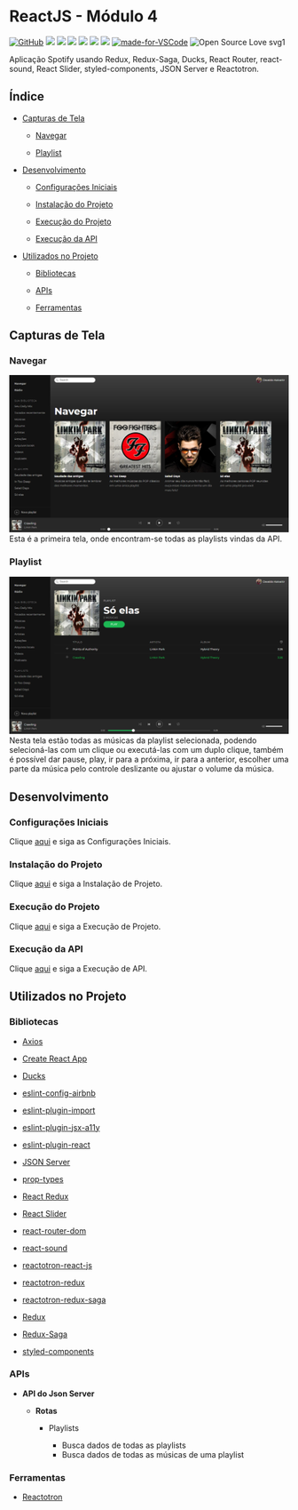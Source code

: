 # ReactJS - Módulo 4

[![GitHub](https://img.shields.io/github/license/mashape/apistatus.svg)](https://github.com/osvaldokalvaitir/reactjs-modulo4/blob/master/LICENSE)
![](https://img.shields.io/github/package-json/v/osvaldokalvaitir/reactjs-modulo4.svg)
![](https://img.shields.io/github/last-commit/osvaldokalvaitir/reactjs-modulo4.svg?color=red)
![](https://img.shields.io/github/languages/top/osvaldokalvaitir/reactjs-modulo4.svg?color=yellow)
![](https://img.shields.io/github/languages/count/osvaldokalvaitir/reactjs-modulo4.svg?color=lightgrey)
![](https://img.shields.io/github/languages/code-size/osvaldokalvaitir/reactjs-modulo4.svg)
![](https://img.shields.io/github/repo-size/osvaldokalvaitir/reactjs-modulo4.svg?color=blueviolet)
[![made-for-VSCode](https://img.shields.io/badge/Made%20for-VSCode-1f425f.svg)](https://code.visualstudio.com/)
![Open Source Love svg1](https://badges.frapsoft.com/os/v1/open-source.svg?v=103)

Aplicação Spotify usando Redux, Redux-Saga, Ducks, React Router, react-sound, React Slider, styled-components, JSON Server e Reactotron.

## Índice

- [Capturas de Tela](#capturas-de-tela)

  - [Navegar](#navegar)

  - [Playlist](#playlist)

- [Desenvolvimento](#desenvolvimento)

  - [Configurações Iniciais](#configurações-iniciais)

  - [Instalação do Projeto](#instalação-do-projeto)

  - [Execução do Projeto](#execução-do-projeto)

  - [Execução da API](#execução-da-api)

- [Utilizados no Projeto](#utilizados-no-projeto)

  - [Bibliotecas](#bibliotecas)

  - [APIs](#apis)

  - [Ferramentas](#ferramentas)

## Capturas de Tela

### Navegar

![Browse](/assets/browse.png)
Esta é a primeira tela, onde encontram-se todas as playlists vindas da API.

### Playlist

![Playlist](/assets/playlist.png)
Nesta tela estão todas as músicas da playlist selecionada, podendo selecioná-las com um clique ou executá-las com um duplo clique, também é possível dar pause, play, ir para a próxima, ir para a anterior, escolher uma parte da música pelo controle deslizante ou ajustar o volume da música.

## Desenvolvimento

### Configurações Iniciais

Clique [aqui](https://github.com/osvaldokalvaitir/projects-settings/blob/master/README.md) e siga as Configurações Iniciais.

### Instalação do Projeto

Clique [aqui](https://github.com/osvaldokalvaitir/projects-settings/blob/master/nodejs/nodejs.md) e siga a Instalação de Projeto.

### Execução do Projeto

Clique [aqui](https://github.com/osvaldokalvaitir/projects-settings/blob/master/nodejs/libs/create-react-app.md) e siga a Execução de Projeto.

### Execução da API

Clique [aqui](https://github.com/osvaldokalvaitir/projects-settings/blob/master/nodejs/libs/json-server.md) e siga a Execução de API.

## Utilizados no Projeto

### Bibliotecas

- [Axios](https://github.com/osvaldokalvaitir/projects-settings/blob/master/nodejs/libs/axios.md)

- [Create React App](https://github.com/osvaldokalvaitir/projects-settings/blob/master/nodejs/libs/create-react-app.md)

- [Ducks](https://github.com/osvaldokalvaitir/projects-settings/blob/master/nodejs/libs/ducks.md)

- [eslint-config-airbnb](https://github.com/osvaldokalvaitir/projects-settings/blob/master/nodejs/libs/eslint-config-airbnb.md)

- [eslint-plugin-import](https://github.com/osvaldokalvaitir/projects-settings/blob/master/nodejs/libs/eslint-plugin-import.md)

- [eslint-plugin-jsx-a11y](https://github.com/osvaldokalvaitir/projects-settings/blob/master/nodejs/libs/eslint-plugin-jsx-a11y.md)

- [eslint-plugin-react](https://github.com/osvaldokalvaitir/projects-settings/blob/master/nodejs/libs/eslint-plugin-react.md)

- [JSON Server](https://github.com/osvaldokalvaitir/projects-settings/blob/master/nodejs/libs/json-server.md)

- [prop-types](https://github.com/osvaldokalvaitir/projects-settings/blob/master/nodejs/libs/prop-types.md)

- [React Redux](https://github.com/osvaldokalvaitir/projects-settings/blob/master/nodejs/libs/react-redux.md)

- [React Slider](https://github.com/osvaldokalvaitir/projects-settings/blob/master/nodejs/libs/rc-slider.md)

- [react-router-dom](https://github.com/osvaldokalvaitir/projects-settings/blob/master/nodejs/libs/react-router-dom.md)

- [react-sound](https://github.com/osvaldokalvaitir/projects-settings/blob/master/nodejs/libs/react-sound.md)

- [reactotron-react-js](https://github.com/osvaldokalvaitir/projects-settings/blob/master/nodejs/libs/reactotron-react-js.md)

- [reactotron-redux](https://github.com/osvaldokalvaitir/projects-settings/blob/master/nodejs/libs/reactotron-redux.md)

- [reactotron-redux-saga](https://github.com/osvaldokalvaitir/projects-settings/blob/master/nodejs/libs/reactotron-redux-saga.md)

- [Redux](https://github.com/osvaldokalvaitir/projects-settings/blob/master/nodejs/libs/redux.md)

- [Redux-Saga](https://github.com/osvaldokalvaitir/projects-settings/blob/master/nodejs/libs/redux-saga.md)

- [styled-components](https://github.com/osvaldokalvaitir/projects-settings/blob/master/nodejs/libs/styled-components.md)

### APIs

- **API do Json Server**

  - **Rotas**

    - Playlists

      - Busca dados de todas as playlists
      - Busca dados de todas as músicas de uma playlist

### Ferramentas

- [Reactotron](https://github.com/osvaldokalvaitir/projects-settings/blob/master/inspector/reactotron.md)
